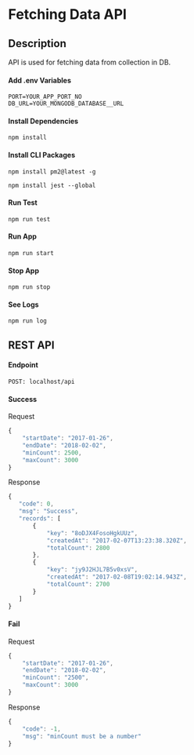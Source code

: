 # Fetching Data API

## Description
API is used for fetching data from collection in DB.



#### Add .env Variables
```
PORT=YOUR_APP_PORT_NO
DB_URL=YOUR_MONGODB_DATABASE__URL
```

#### Install Dependencies
```
npm install
```

#### Install CLI Packages
```
npm install pm2@latest -g
```
```
npm install jest --global
```
#### Run Test
```
npm run test
```

#### Run App
```
npm run start
```

#### Stop App
```
npm run stop
```

#### See Logs
```
npm run log
```

## REST API

#### Endpoint
```
POST: localhost/api 
```

#### Success

Request
```javascript
{
    "startDate": "2017-01-26",
    "endDate": "2018-02-02",
    "minCount": 2500,
    "maxCount": 3000
}
```
Response
 ```javascript
 {
    "code": 0,
    "msg": "Success",
    "records": [
        {
            "key": "8oDJX4FosoHgkUUz",
            "createdAt": "2017-02-07T13:23:38.320Z",
            "totalCount": 2800
        },
        {
            "key": "jy9J2HJL7B5v0xsV",
            "createdAt": "2017-02-08T19:02:14.943Z",
            "totalCount": 2700
        }
    ]
}
```

#### Fail

Request
```javascript
{
    "startDate": "2017-01-26",
    "endDate": "2018-02-02",
    "minCount": "2500",
    "maxCount": 3000
}
```

Response
```javascript
{
    "code": -1,
    "msg": "minCount must be a number"
}
```
